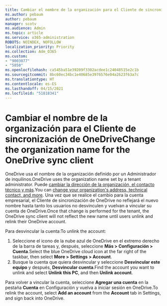 ```yaml
---
title: Cambiar el nombre de la organización para el Cliente de sincronización de OneDrive
ms.author: pebaum
author: pebaum
manager: scotv
ms.audience: Admin
ms.topic: article
ms.service: o365-administration
ROBOTS: NOINDEX, NOFOLLOW
localization_priority: Priority
ms.collection: Adm_O365
ms.custom:
- "9003077"
- "5850"
ms.openlocfilehash: ca545ba51e39209f3302acdee1c24048515e2c1b
ms.sourcegitcommit: 8bc60ec34bc1e40685e3976576e04a2623f63a7c
ms.translationtype: HT
ms.contentlocale: es-ES
ms.lasthandoff: 04/15/2021
ms.locfileid: "51818341"
---
```

# <a name="change-the-organization-name-for-the-onedrive-sync-client"></a><span data-ttu-id="a57e0-102">Cambiar el nombre de la organización para el Cliente de sincronización de OneDrive</span><span class="sxs-lookup"><span data-stu-id="a57e0-102">Change the organization name for the OneDrive sync client</span></span>

<span data-ttu-id="a57e0-103">OneDrive usa el nombre de la organización definido por un Administrador de inquilinos.</span><span class="sxs-lookup"><span data-stu-id="a57e0-103">OneDrive uses the organization name set by a tenant administrator.</span></span>  <span data-ttu-id="a57e0-104">Puede [cambiar la dirección de la organización, el contacto técnico y más](https://docs.microsoft.com/microsoft-365/admin/manage/change-address-contact-and-more).</span><span class="sxs-lookup"><span data-stu-id="a57e0-104">You can [change your organization's address, technical contact, and more](https://docs.microsoft.com/microsoft-365/admin/manage/change-address-contact-and-more).</span></span> <span data-ttu-id="a57e0-105">Una vez que se realice el cambio para la cuenta empresarial, el Cliente de sincronización de OneDrive no reflejará el nuevo nombre hasta tanto los usuarios no desvinculen y vuelvan a vincular su cuenta de OneDrive.</span><span class="sxs-lookup"><span data-stu-id="a57e0-105">Once that change is performed for the tenant, the OneDrive sync client will not reflect the new name until users unlink and relink their OneDrive account.</span></span>

<span data-ttu-id="a57e0-106">Para desvincular la cuenta:</span><span class="sxs-lookup"><span data-stu-id="a57e0-106">To unlink the account:</span></span>

1. <span data-ttu-id="a57e0-107">Seleccione el icono de la nube azul de OneDrive en el extremo derecho de la barra de tareas y, después, seleccione  **Más > Configuración > Cuenta**.</span><span class="sxs-lookup"><span data-stu-id="a57e0-107">Select the blue OneDrive cloud icon at the far right of the taskbar, then select  **More > Settings > Account**.</span></span>
2. <span data-ttu-id="a57e0-108">Busque la cuenta que quiera desvincular y seleccione  **Desvincular este equipo** y después, **Desvincular cuenta**.</span><span class="sxs-lookup"><span data-stu-id="a57e0-108">Find the account you want to unlink and select  **Unlink this PC**, and then  **Unlink account**.</span></span>

<span data-ttu-id="a57e0-109">Para volver a vincular la cuenta, seleccione **Agregar una cuenta** en la pestaña **Cuenta** en Configuración y vuelva a iniciar sesión en OneDrive.</span><span class="sxs-lookup"><span data-stu-id="a57e0-109">To relink the account, select  **Add an account** from the  **Account** tab in Settings, and sign back into OneDrive.</span></span>